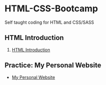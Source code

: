 # HTML-CSS-Bootcamp
Self taught coding for HTML and CSS/SASS

## HTML Introduction
1. [HTML Introduction](https://github.com/benjavicha1/HTML-CSS-Bootcamp/tree/master/HTML%20introduction)


## Practice: My Personal Website
* [My Personal Website](https://github.com/benjavicha1/HTML-CSS-Bootcamp/tree/master/My%20Personal%20Website)
